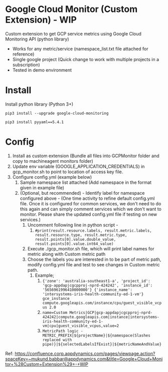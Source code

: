 # Google Cloud Monitor (Custom Extension) - WIP

Custom extension to get GCP service metrics using Google Cloud Monitoring API (python library)
- Works for any metric/service (namespace_list.txt file attached for reference)
- Single google project (Quick change to work with multiple projects in a subscription)
- Tested in demo environment

# Install
Install python library (Python 3+)
```
pip3 install --upgrade google-cloud-monitoring
 
pip3 install pyyaml==5.4.1
```

# Config
1. Install as custom extension (Bundle all files into GCPMonitor folder and copy to machineagent monitors folder)
2. Update env variable (GOOGLE_APPLICATION_CREDENTIALS) in gcp_monitor.sh to point to location of access key file.
3. Configure config.yml (example below)
   1. Sample namespace list attached (Add namespace in the format given in example file)
   2. (Optional, but recommended) - Identify label for namespace configured above - (One time activity to refine default config.yml file. Once it is configured for common services, we don't need to do this again and can simply comment services which we don't want to monitor. Please share the updated config.yml file if testing on new services.)
      1. Uncomment following line in python script - 
         1. `#print(result.resource.labels, result.metric.labels, result.resource.type, result.metric.type, result.points[0].value.double_value, result.points[0].value.int64_value)`
      2. Execute ./gcp_monitor.sh file, which will print label names for metric along with Custom metric path 
      3. Choose the labels you are interested in to be part of metric path, modify config.yml file and test to see changes in Custom metric path.
         1. Example;
            1. `{'zone': 'australia-southeast1-a', 'project_id': 'gcp-appdapjcgcpproj-nprd-424242', 'instance_id': '5656961996410000000'} {'instance_name': 'intersystems-iris-health-community-ed-1-vm'} gce_instance compute.googleapis.com/instance/cpu/guest_visible_vcpus 2.0`
            2. `name=Custom Metrics|GCP|gcp-appdapjcgcpproj-nprd-424242|compute.googleapis.com|instance|intersystems-iris-health-community-ed-1-vm|cpu|guest_visible_vcpus,value=2`
            3. `MetricPath logic - METRIC_PREFIX|${projectName}|${namespace(Slashes replaced with pipe)}|${selectedLabelsIfExist}|${metricNameAndValue}`

Ref: https://confluence.corp.appdynamics.com/pages/viewpage.action?spaceKey=~mukund.babbar@appdynamics.com&title=Google+Cloud+Monitor+%28Custom+Extension%29+-+WIP
